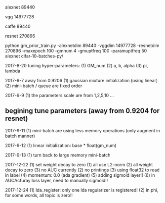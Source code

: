 alexnet
89440

vgg
14977728

caffe
89440

resnet
270896

python gm_prior_train.py -alexnetdim 89440 -vggdim 14977728 -resnetdim 270896 -maxepoch 100 -gmnum 4 -gmuptfreq 100 -paramuptfreq 50 alexnet cifar-10-batches-py/

2017-8-20
tuning hyper-parameters:
(1) GM_num
(2) a, b, alpha
(3) pi, lambda

2017-9-7
away from 0.9206
(1) gaussian mixture initialization (using linear)
(2) mini-batch / queue are fixed order

2017-9-9
(1) the parameters scale are from 1,2,5,10 ...

## begining tune parameters (away from 0.9204 for resnet)

2017-9-11
(1) mini-batch are using less memory operations (only augment in batch manner)

2017-9-12
(1) linear initialization: base * float(gm_num)

2017-9-13
(1) turn back to large memory mini-batch

2017-12-22
(1) set weight decay to zero
    (1) all use L2-norm
    (2) all weight decay to zero
    (3) no AUC currently
(2) no printings
(3) using float32 to read in label
(4) momentum: 0.0 (ada gradient)
(5) adding sigmoid layer!!
(6) in AUCAcfuray loss layer, need to manually sigmoid!!

2017-12-24
(1) lda_register: only one lda regularizer is registered!
(2) in phi, for some words, all topic is zero!!
